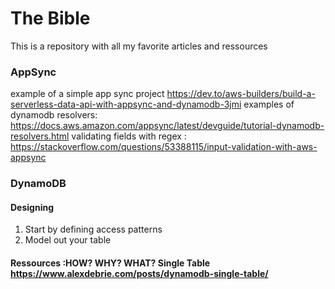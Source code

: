 # The Bible
This is a repository with all my favorite articles and ressources

### AppSync
example of a simple app sync project https://dev.to/aws-builders/build-a-serverless-data-api-with-appsync-and-dynamodb-3jmi
examples of dynamodb resolvers: https://docs.aws.amazon.com/appsync/latest/devguide/tutorial-dynamodb-resolvers.html
validating fields with regex : https://stackoverflow.com/questions/53388115/input-validation-with-aws-appsync

### DynamoDB
#### Designing 
1. Start by defining access patterns 
2. Model out your table

#### Ressources :HOW? WHY? WHAT? Single Table https://www.alexdebrie.com/posts/dynamodb-single-table/
